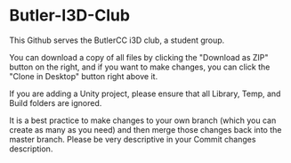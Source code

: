 # Butler-I3D-Club
This Github serves the ButlerCC i3D club, a student group.

You can download a copy of all files by clicking the "Download as ZIP" button on the right, and if you want to make changes, you can click the "Clone in Desktop" button right above it.

If you are adding a Unity project, please ensure that all Library, Temp, and Build folders are ignored. 

It is a best practice to make changes to your own branch (which you can create as many as you need) and then merge those changes back into the master branch. Please be very descriptive in your Commit changes description.
